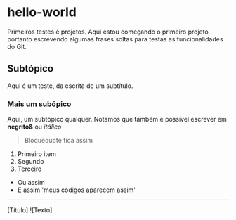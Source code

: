 # hello-world
Primeiros testes e projetos.
Aqui estou começando o primeiro projeto, portanto escrevendo algumas frases soltas para testas as funcionalidades do Git.
## Subtópico
Aqui é um teste, da escrita de um subtítulo.
### Mais um subópico
Aqui, um subtópico qualquer.
Notamos que também é possível escrever em **negrito&** ou *itálico*
> Bloquequote fica assim
1. Primeiro item
2. Segundo
3. Terceiro
- Ou assim
- E assim
'meus códigos aparecem assim'
---
[Título]
![Texto]
